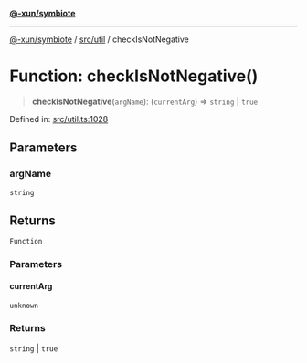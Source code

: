 [**@-xun/symbiote**](../../../README.md)

***

[@-xun/symbiote](../../../README.md) / [src/util](../README.md) / checkIsNotNegative

# Function: checkIsNotNegative()

> **checkIsNotNegative**(`argName`): (`currentArg`) => `string` \| `true`

Defined in: [src/util.ts:1028](https://github.com/Xunnamius/symbiote/blob/b0f6e46275dcd7f80ceb92f05b1e0795869afaf6/src/util.ts#L1028)

## Parameters

### argName

`string`

## Returns

`Function`

### Parameters

#### currentArg

`unknown`

### Returns

`string` \| `true`
